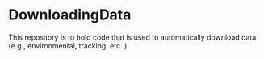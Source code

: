 # DownloadingData
This repository is to hold code that is used to automatically download data (e.g., environmental, tracking, etc..)
